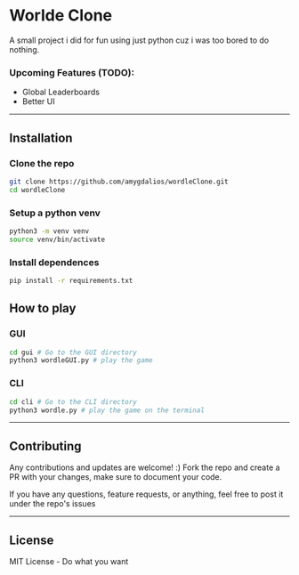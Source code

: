 # Worlde Clone

A small project i did for fun using just python cuz i was too bored to do nothing.

### Upcoming Features (TODO):
- Global Leaderboards
- Better UI

---

## Installation

### Clone the repo

```bash
git clone https://github.com/amygdalios/wordleClone.git
cd wordleClone
```

### Setup a python venv

```bash
python3 -m venv venv
source venv/bin/activate
```

### Install dependences

```bash
pip install -r requirements.txt
```

## How to play

### GUI

```bash
cd gui # Go to the GUI directory
python3 wordleGUI.py # play the game
```

### CLI

```bash
cd cli # Go to the CLI directory
python3 wordle.py # play the game on the terminal
```

---
## Contributing

Any contributions and updates are welcome! :)
Fork the repo and create a PR with your changes, make sure to document your code.

If you have any questions, feature requests, or anything, feel free to post it under the repo's issues

---

## License
MIT License - Do what you want